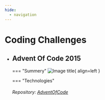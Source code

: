 ```yaml
---
hide:
  - navigation
---
```


# Coding Challenges

<div class="grid cards" markdown>

-   ## Advent Of Code 2015

    === "Summery"
        ![Image title](https://dummyimage.com/250x250/eee/aaa){ align=left }
            
    === "Technologies"
       

    ###### Repository: [AdventOfCode](https://github.com/martijnlammers/AdventOfCode)
</div>

